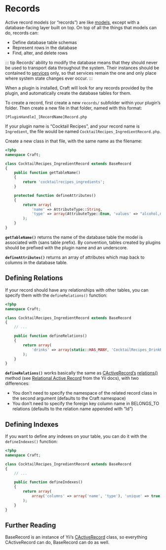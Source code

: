 # Records

Active record models (or “records”) are like [models](models.md), except with a database-facing layer built on top. On top of all the things that models can do, records can:

- Define database table schemas
- Represent rows in the database
- Find, alter, and delete rows

::: tip
Records’ ability to modify the database means that they should never be used to transport data throughout the system. Their instances should be contained to [services](services.md) only, so that services remain the one and only place where system state changes ever occur.
:::

When a plugin is installed, Craft will look for any records provided by the plugin, and automatically create the database tables for them.

To create a record, first create a new `records/` subfolder within your plugin’s folder. Then create a new file in that folder, named with this format:

```
[PluginHandle]_[RecordName]Record.php
```

If your plugin name is “Cocktail Recipes”, and your record name is `Ingredient`, the file would be named `CocktailRecipes_IngredientRecord.php`.

Create a new class in that file, with the same name as the filename:

```php
<?php
namespace Craft;

class CocktailRecipes_IngredientRecord extends BaseRecord
{
    public function getTableName()
    {
        return 'cocktailrecipes_ingredients';
    }

    protected function defineAttributes()
    {
        return array(
            'name' => AttributeType::String,
            'type' => array(AttributeType::Enum, 'values' => "alcohol,mixer,other"),
        );
    }
}
```

**`getTableName()`** returns the name of the database table the model is associated with (sans table prefix). By convention, tables created by plugins should be prefixed with the plugin name and an underscore.

**`defineAttributes()`** returns an array of attributes which map back to columns in the database table.

## Defining Relations

If your record should have any relationships with other tables, you can specify them with the `defineRelations()` function:

```php
<?php
namespace Craft;

class CocktailRecipes_IngredientRecord extends BaseRecord
{
    // ...

    public function defineRelations()
    {
        return array(
            'drinks' => array(static::HAS_MANY, 'CocktailRecipes_DrinkRecord', 'ingredientId'),
        );
    }
}
```

**`defineRelations()`** works basically the same as [CActiveRecord’s](https://www.yiiframework.com/doc/api/1.1/CActiveRecord) [relations()](https://www.yiiframework.com/doc/api/1.1/CActiveRecord#relations-detail) method (see [Relational Active Record](https://www.yiiframework.com/doc/guide/1.1/en/database.arr) from the Yii docs), with two differences:

- You don’t need to specify the namespace of the related record class in the second argument (defaults to the Craft namespace)
- You don’t need to specify the foreign key column name in BELONGS_TO relations (defaults to the relation name appended with “Id”)


## Defining Indexes

If you want to define any indexes on your table, you can do it with the `defineIndexes()` function:

```php
<?php
namespace Craft;

class CocktailRecipes_IngredientRecord extends BaseRecord
{
    // ...

    public function defineIndexes()
    {
        return array(
            array('columns' => array('name', 'type'), 'unique' => true),
        );
    }
}
```

## Further Reading

BaseRecord is an instance of Yii’s [CActiveRecord](https://www.yiiframework.com/doc/api/1.1/CActiveRecord) class, so everything CActiveRecord can do, BaseRecord can do as well.
